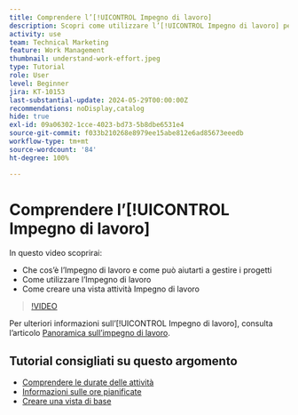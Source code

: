 ```yaml
---
title: Comprendere l’[!UICONTROL Impegno di lavoro]
description: Scopri come utilizzare l’[!UICONTROL Impegno di lavoro] per ottenere una stima rapida delle ore pianificate nella timeline del progetto.
activity: use
team: Technical Marketing
feature: Work Management
thumbnail: understand-work-effort.jpeg
type: Tutorial
role: User
level: Beginner
jira: KT-10153
last-substantial-update: 2024-05-29T00:00:00Z
recommendations: noDisplay,catalog
hide: true
exl-id: 09a06302-1cce-4023-bd73-5b8dbe6531e4
source-git-commit: f033b210268e8979ee15abe812e6ad85673eeedb
workflow-type: tm+mt
source-wordcount: '84'
ht-degree: 100%

---
```


# Comprendere l’[!UICONTROL Impegno di lavoro]

In questo video scoprirai:

* Che cos’è l’Impegno di lavoro e come può aiutarti a gestire i progetti
* Come utilizzare l’Impegno di lavoro
* Come creare una vista attività Impegno di lavoro

>[!VIDEO](https://video.tv.adobe.com/v/3429446/?quality=12&learn=on)

Per ulteriori informazioni sull’[!UICONTROL Impegno di lavoro], consulta l’articolo [Panoramica sull’impegno di lavoro](https://experienceleague.adobe.com/docs/workfront/using/manage-work/tasks/task-information/work-effort.html?lang=it).

## Tutorial consigliati su questo argomento

* [Comprendere le durate delle attività](/help/manage-work/tasks/understand-task-durations.md)
* [Informazioni sulle ore pianificate](/help/manage-work/tasks/understand-planned-hours.md)
* [Creare una vista di base](/help/reporting/basic-reporting/create-a-basic-view.md)
